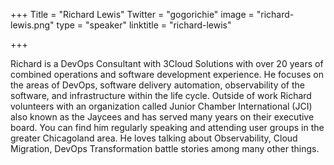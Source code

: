 +++
Title = "Richard Lewis"
Twitter = "gogorichie"
image = "richard-lewis.png"
type = "speaker"
linktitle = "richard-lewis"

+++

Richard is a DevOps Consultant with 3Cloud Solutions with over 20 years of combined operations and software development experience. He focuses on the areas of DevOps, software delivery automation, observability of the software, and infrastructure within the life cycle. Outside of work Richard volunteers with an organization called Junior Chamber International (JCI) also known as the Jaycees and has served many years on their executive board. You can find him regularly speaking and attending user groups in the greater Chicagoland area. He loves talking about Observability, Cloud Migration, DevOps Transformation battle stories among many other things.